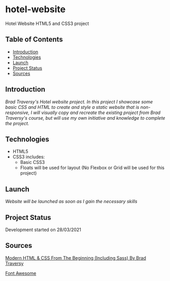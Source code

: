 # hotel-website
Hotel Website HTML5 and CSS3 project

## Table of Contents

* [Introduction](#Introduction)
* [Technologies](#Technologies)
* [Launch](#Launch)
* [Project Status](#Project-Status)
* [Sources](#Sources)

## Introduction

*Brad Traversy's Hotel website project. In this project I showcase some basic CSS and HTML to create and style a static website that is non-responsive, I will visually copy and recreate the existing project from Brad Traversy's course, but will use my own initiative and knowledge to complete the project.*

## Technologies

* HTML5
* CSS3 includes:
  - Basic CSS3
  - Floats will be used for layout (No Flexbox or Grid will be used for this project)

## Launch

*Website will be launched as soon as I gain the necessary skills*

## Project Status

Development started on 28/03/2021

## Sources

[Modern HTML & CSS From The Beginning (Including Sass) By Brad Traversy](https://www.udemy.com/course/modern-html-css-from-the-beginning/?referralCode=EB0470C43F3C3E9AA306)

[Font Awesome](https://fontawesome.com/)
